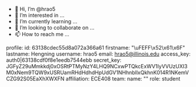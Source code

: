 - 👋 Hi, I’m @hrao5
- 👀 I’m interested in ...
- 🌱 I’m currently learning ...
- 💞️ I’m looking to collaborate on ...
- 📫 How to reach me ...

<!---
hrao5/hrao5 is a ✨ special ✨ repository because its `README.md` (this file) appears on your GitHub profile.
You can click the Preview link to take a look at your changes.
--->
profile:
  id: 63138cdec55d8a072a366a61
  firstname: "\uFEFF\x52\x61\x6F"
  lastname: Hengning
  username: hrao5
  email: hrao5@illinois.edu
  access_key: auth0|63138cdf0f8e1eedb7544ebb
  secret_key: JGFyZ29uMmkkdj0xOSRtPTMyNzY4LHQ9NCxwPTQkcExWV1IyVVUzUXI3M0xNem9TQW9xUSRUamRHdHdhdHpUdGV1NHhnbllxQkhnK014R1NKemVCZG92S05EaXhXWXFN
  affiliation: ECE408
  team:
    name: ""
  role: student
